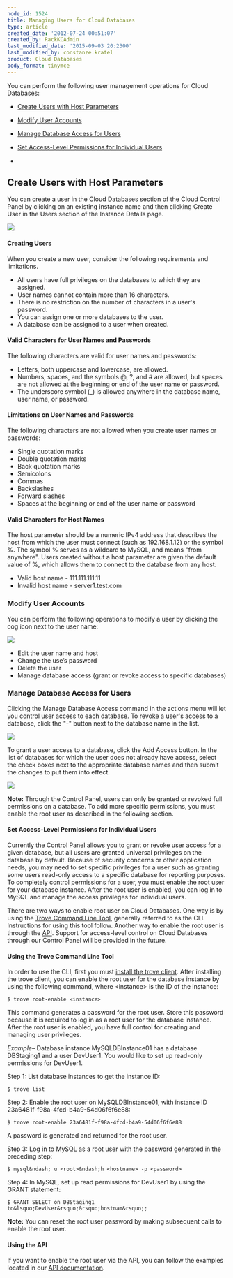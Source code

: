 ```yaml
---
node_id: 1524
title: Managing Users for Cloud Databases
type: article
created_date: '2012-07-24 00:51:07'
created_by: RackKCAdmin
last_modified_date: '2015-09-03 20:2300'
last_modified_by: constanze.kratel
product: Cloud Databases
body_format: tinymce
---
```


You can perform the following user management operations for Cloud
Databases:

-   [Create Users with Host Parameters](#create)
-   [Modify User Accounts](#modify)
-   [Manage Database Access for Users](#manage)
-   [Set Access-Level Permissions for Individual Users](#set)

 
-

Create Users with Host Parameters
---------------------------------

 You can create a user in the Cloud Databases section of the Cloud
Control Panel by clicking on an existing instance name and then clicking
Create User in the Users section of the Instance Details page. 

![](/knowledge_center/sites/default/files/field/image/dbactionsmenu.png) 

#### Creating Users

When you create a new user, consider the following requirements and
limitations.

-   All users have full privileges on the databases to which they are
    assigned.
-   User names cannot contain more than 16 characters.
-   There is no restriction on the number of characters in a user's
    password.
-   You can assign one or more databases to the user. 
-   A database can be assigned to a user when created.

#### Valid Characters for User Names and Passwords

The following characters are valid for user names and passwords:

-   Letters, both uppercase and lowercase, are allowed. 
-   Numbers, spaces, and the symbols @, ?,  and \# are allowed, but
    spaces are not allowed at the beginning or end of the user name or
    password.
-   The underscore symbol (\_) is allowed anywhere in the database name,
    user name, or password.

#### Limitations on User Names and Passwords 

The following characters are not allowed when you create user names or
passwords:

-   Single quotation marks
-   Double quotation marks
-   Back quotation marks
-   Semicolons
-   Commas
-   Backslashes
-   Forward slashes
-   Spaces at the beginning or end of the user name or password

#### Valid Characters for Host Names

 The host parameter should be a numeric IPv4 address that describes the
host from which the user must connect (such as 192.168.1.12) or the
symbol %. The symbol % serves as a wildcard to MySQL, and means "from
anywhere". Users created without a host parameter are given the default
value of %, which allows them to connect to the database from any host.

-   Valid host name - 111.111.111.11
-   Invalid host name - server1.test.com

####  

### Modify User Accounts

You can perform the following operations to modify a user by clicking
the cog icon next to the user name:

![](/knowledge_center/sites/default/files/field/image/dbmodifyusers.png) 

-   Edit the user name and host
-   Change the use&rsquo;s password
-   Delete the user
-   Manage database access (grant or revoke access to specific
    databases)

 

### Manage Database Access for Users

 

Clicking the Manage Database Access command in the actions menu will let
you control user access to each database. To revoke a user's access to a
database, click the "-" button next to the database name in the list.

 ![](/knowledge_center/sites/default/files/field/image/dbmanageaccess.png)

To grant a user access to a database, click the Add Access button. In
the list of databases for which the user does not already have access,
select the check boxes next to the appropriate database names and then
submit the changes to put them into effect.

![](/knowledge_center/sites/default/files/field/image/dbaddaccess.png) 

**Note:** Through the Control Panel, users can only be granted or
revoked full permissions on a database. To add more specific
permissions, you must enable the root user as described in the following
section.

#### 

#### Set Access-Level Permissions for Individual Users

Currently the Control Panel allows you to grant or revoke user access
for a given database, but all users are granted universal privileges on
the database by default. Because of security concerns or other
application needs, you may need to set specific privileges for a user
such as granting some users read-only access to a specific database for
reporting purposes. To completely control permissions for a user, you
must enable the root user for your database instance. After the root
user is enabled, you can log in to MySQL and manage the access
privileges for individual users.

There are two ways to enable root user on Cloud Databases. One way is by
using the [Trove Command Line
Tool](http://docs.rackspace.com/cdb/api/v1.0/cdb-getting-started/content/Install_Trove_Client.html),
generally referred to as the CLI. Instructions for using this tool
follow. Another way to enable the root user is through the
[API](http://docs.rackspace.com/cdb/api/v1.0/cdb-devguide/content/POST_createRoot__version___accountId__instances__instanceId__root_Database_Instances.html).
  Support for access-level control on Cloud Databases through our
Control Panel will be provided in the future.

#### Using the Trove Command Line Tool

In order to use the CLI, first you must [install the trove
client](http://docs.rackspace.com/cdb/api/v1.0/cdb-getting-started/content/Install_Trove_Client.html).
After installing the trove client, you can enable the root user for the
database instance by using the following command, where \<instance\> is
the ID of the instance: 

    $ trove root-enable <instance>

This command generates a password for the root user. Store this password
because  it is required to log in as a root user for the database
instance. After the root user is enabled, you have full control for
creating and managing user privileges. 

*Example*&ndash; Database instance MySQLDBInstance01 has a database
DBStaging1 and a user DevUser1. You would like to set up read-only
permissions for DevUser1.

Step 1: List database instances to get the instance ID:

    $ trove list

Step 2: Enable the root user on MySQLDBInstance01, with instance ID
23a6481f-f98a-4fcd-b4a9-54d06f6f6e88:

    $ trove root-enable 23a6481f-f98a-4fcd-b4a9-54d06f6f6e88

A password is generated and returned for the root user.

Step 3: Log in to MySQL as a root user with the password generated in
the preceding step:

    $ mysql&ndash; u <root>&ndash;h <hostname> -p <password>

Step 4: In MySQL, set up read permissions for DevUser1 by using the
GRANT statement:

    $ GRANT SELECT on DBStaging1 to&lsquo;DevUser&rsquo;&rsquo;hostnam&rsquo;;

**Note:**  You can reset the root user password by making subsequent
calls to enable the root user.

#### Using the API

If you want to enable the root user via the API, you can follow the
examples located in our [API
documentation](http://docs.rackspace.com/cdb/api/v1.0/cdb-devguide/content/POST_createRoot__version___accountId__instances__instanceId__root_Database_Instances.html).


